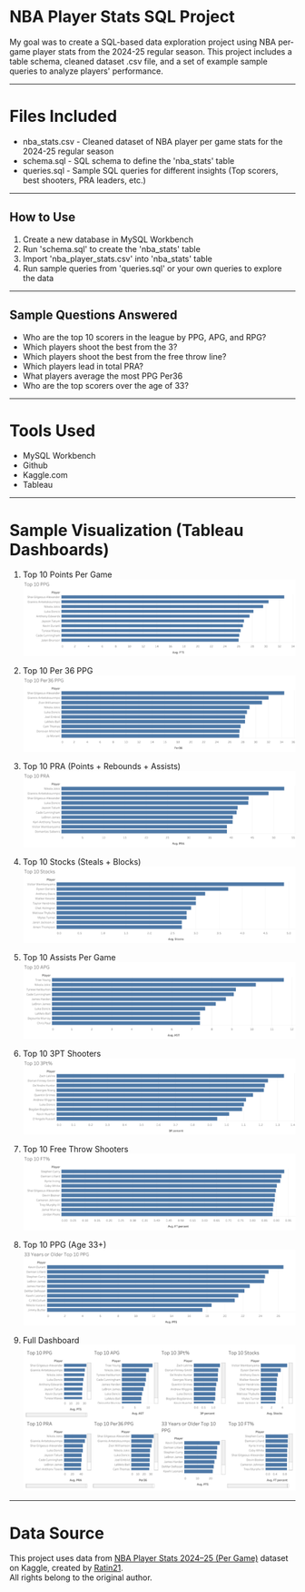 # NBA Player Stats SQL Project

My goal was to create a SQL-based data exploration project using NBA per-game player stats from the 2024-25 regular season. This project includes a table schema, cleaned dataset .csv file, and a set of example sample queries to analyze players' performance. 

-----

# Files Included
- nba_stats.csv - Cleaned dataset of NBA player per game stats for the 2024-25 regular season  
- schema.sql - SQL schema to define the 'nba_stats' table  
- queries.sql - Sample SQL queries for different insights (Top scorers, best shooters, PRA leaders, etc.)

-----

## How to Use 
1. Create a new database in MySQL Workbench  
2. Run 'schema.sql' to create the 'nba_stats' table  
3. Import 'nba_player_stats.csv' into 'nba_stats' table  
4. Run sample queries from 'queries.sql' or your own queries to explore the data

-----

## Sample Questions Answered

- Who are the top 10 scorers in the league by PPG, APG, and RPG?  
- Which players shoot the best from the 3?
- Which players shoot the best from the free throw line? 
- Which players lead in total PRA?  
- What players average the most PPG Per36  
- Who are the top scorers over the age of 33?  

-----

# Tools Used

- MySQL Workbench  
- Github  
- Kaggle.com  
- Tableau

-----

# Sample Visualization (Tableau Dashboards)
1. Top 10 Points Per Game
![Top 10 PPG](images/top_10_ppg.png)

2. Top 10 Per 36 PPG
![Top 10 Per36 PPG](images/top_10_per36.png)

3. Top 10 PRA (Points + Rebounds + Assists)
![Top 10 PRA](images/top_10_pra.png)

4. Top 10 Stocks (Steals + Blocks)
![Top 10 Stocks](images/top_10_stocks.png)

5. Top 10 Assists Per Game
![Top 10 APG](images/top_10_apg.png)

6. Top 10 3PT Shooters
![Top 10 3PT](images/top_10_3pt.png)

7. Top 10 Free Throw Shooters
![Top 10 FT%](images/top_10_ft.png)

8. Top 10 PPG (Age 33+)
![Top 10 PPG Age 33+](images/top_10_ppg_33years.png)

9. Full Dashboard
![Full Dashboard](images/nba_stats_dashboard.png)


-----

# Data Source

This project uses data from [NBA Player Stats 2024–25 (Per Game)](https://www.kaggle.com/datasets/ratin21/nba-player-stats-2024-25-per-game) dataset on Kaggle, created by [Ratin21](https://www.kaggle.com/ratin21).  
All rights belong to the original author.
